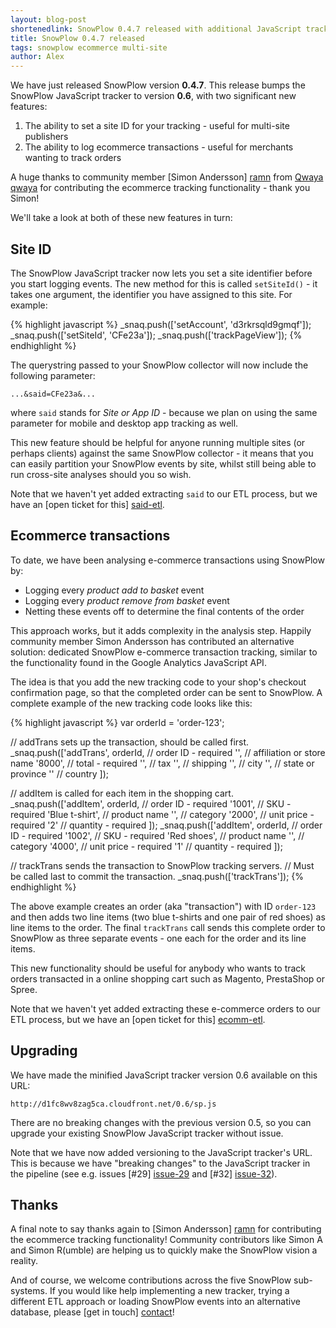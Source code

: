 ```yaml
---
layout: blog-post
shortenedlink: SnowPlow 0.4.7 released with additional JavaScript tracking options
title: SnowPlow 0.4.7 released
tags: snowplow ecommerce multi-site
author: Alex
---
```


We have just released SnowPlow version **0.4.7**. This release bumps the SnowPlow JavaScript tracker to version **0.6**, with two significant new features:

1. The ability to set a site ID for your tracking - useful for multi-site publishers
2. The ability to log ecommerce transactions - useful for merchants wanting to track orders

A huge thanks to community member [Simon Andersson] [ramn] from [Qwaya] [qwaya] for contributing the ecommerce tracking functionality - thank you Simon!

We'll take a look at both of these new features in turn:

## Site ID

The SnowPlow JavaScript tracker now lets you set a site identifier before you start logging events. The new method for this is called `setSiteId()` - it takes one argument, the identifier you have assigned to this site. For example:

{% highlight javascript %}
_snaq.push(['setAccount', 'd3rkrsqld9gmqf']);
_snaq.push(['setSiteId', 'CFe23a']);
_snaq.push(['trackPageView']);
{% endhighlight %}

The querystring passed to your SnowPlow collector will now include the following parameter:

    ...&said=CFe23a&...

where `said` stands for _Site or App ID_ - because we plan on using the same parameter for mobile and desktop app tracking as well.
<!--more-->

This new feature should be helpful for anyone running multiple sites (or perhaps clients) against the same SnowPlow collector - it means that you can easily partition your SnowPlow events by site, whilst still being able to run cross-site analyses should you so wish.

Note that we haven't yet added extracting `said` to our ETL process, but we have an [open ticket for this] [said-etl].

## Ecommerce transactions

To date, we have been analysing e-commerce transactions using SnowPlow by:

* Logging every _product add to basket_ event
* Logging every _product remove from basket_ event
* Netting these events off to determine the final contents of the order

This approach works, but it adds complexity in the analysis step. Happily community member Simon Andersson has contributed an alternative solution: dedicated SnowPlow e-commerce transaction tracking, similar to the functionality found in the Google Analytics JavaScript API.

The idea is that you add the new tracking code to your shop's checkout confirmation page, so that the completed order can be sent to SnowPlow. A complete example of the new tracking code looks like this:

{% highlight javascript %}
var orderId = 'order-123';

// addTrans sets up the transaction, should be called first.
_snaq.push(['addTrans',
  orderId,                // order ID - required
  '',                     // affiliation or store name
  '8000',                 // total - required
  '',                     // tax
  '',                     // shipping
  '',                     // city
  '',                     // state or province
  ''                      // country
  ]);

// addItem is called for each item in the shopping cart.
_snaq.push(['addItem',
  orderId,                // order ID - required
  '1001',                 // SKU - required
  'Blue t-shirt',         // product name
  '',                     // category
  '2000',                 // unit price - required
  '2'                     // quantity - required
  ]);
_snaq.push(['addItem',
  orderId,                // order ID - required
  '1002',                 // SKU - required
  'Red shoes',            // product name
  '',                     // category
  '4000',                 // unit price - required
  '1'                     // quantity - required
  ]);

// trackTrans sends the transaction to SnowPlow tracking servers.
// Must be called last to commit the transaction.
_snaq.push(['trackTrans']);
{% endhighlight %}

The above example creates an order (aka "transaction") with ID `order-123` and then adds two line items (two blue t-shirts and one pair of red shoes) as line items to the order. The final `trackTrans` call sends this complete order to SnowPlow as three separate events - one each for the order and its line items.

This new functionality should be useful for anybody who wants to track orders transacted in a online shopping cart such as Magento, PrestaShop or Spree.

Note that we haven't yet added extracting these e-commerce orders to our ETL process, but we have an [open ticket for this] [ecomm-etl].

## Upgrading

We have made the minified JavaScript tracker version 0.6 available on this URL:

    http://d1fc8wv8zag5ca.cloudfront.net/0.6/sp.js

There are no breaking changes with the previous version 0.5, so you can upgrade your existing SnowPlow JavaScript tracker without issue.

Note that we have now added versioning to the JavaScript tracker's URL. This is because we have "breaking changes" to the JavaScript tracker in the pipeline (see e.g. issues [#29] [issue-29] and [#32] [issue-32]).

## Thanks

A final note to say thanks again to [Simon Andersson] [ramn] for contributing the ecommerce tracking functionality! Community contributors like Simon A and Simon R(umble) are helping us to quickly make the SnowPlow vision a reality.

And of course, we welcome contributions across the five SnowPlow sub-systems. If you would like help implementing a new tracker, trying a different ETL approach or loading SnowPlow events into an alternative database, please [get in touch] [contact]!

[ramn]: https://github.com/ramn
[qwaya]: http://www.qwaya.com
[said-etl]: https://github.com/snowplow/snowplow/issues/33
[ecomm-etl]: https://github.com/snowplow/snowplow/issues/34
[issue-29]: https://github.com/snowplow/snowplow/issues/29
[issue-32]: https://github.com/snowplow/snowplow/issues/32
[contact]: mailto:contribute@snowplowanalytics.com